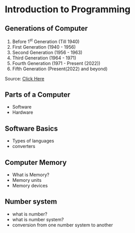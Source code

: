 # Introduction to Programming

## Generations of Computer

1. Before 1<sup>st</sup> Generation (Till 1940)
1. First Generation (1940 - 1956)
1. Second Generation (1956 - 1963)
1. Third Generation (1964 - 1971)
1. Fourth Generation (1971 - Present (2022))
1. Fifth Generation (Present(2022) and beyond)

Source: [Click Here](https://www.geeksforgeeks.org/generations-of-computers-computer-fundamentals/)

## Parts of a Computer

- Software
- Hardware

## Software Basics

- Types of languages
- converters

## Computer Memory

- What is Memory?
- Memory units
- Memory devices

## Number system

- what is number?
- what is number system?
- conversion from one number system to another
